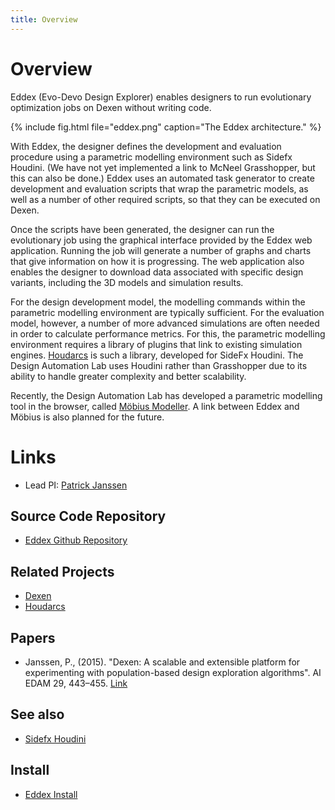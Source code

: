 ```yaml
---
title: Overview
---
```

# Overview

Eddex (Evo-Devo Design Explorer) enables designers to run evolutionary optimization jobs on Dexen without writing code.

{% include fig.html file="eddex.png" caption="The Eddex architecture." %}

With Eddex, the designer defines the development and evaluation procedure using a parametric modelling environment such as Sidefx Houdini. (We have not yet implemented a link to McNeel Grasshopper, but this can also be done.) Eddex uses an automated task generator to create development and evaluation scripts that wrap the parametric models, as well as a number of other required scripts, so that they can be executed on Dexen.

Once the scripts have been generated, the designer can run the evolutionary job using the graphical interface provided by the Eddex web application. Running the job will generate a number of graphs and charts that give information on how it is progressing. The web application also enables the designer to download data associated with specific design variants, including the 3D models and simulation results.

For the design development model, the modelling commands within the parametric modelling environment are typically sufficient. For the evaluation model, however, a number of more advanced simulations are often needed in order to calculate performance metrics. For this, the parametric modelling environment requires a library of plugins that link to existing simulation engines. [Houdarcs](/software/houdarcs) is such a library, developed for SideFx Houdini. The Design Automation Lab uses Houdini rather than Grasshopper due to its ability to handle greater complexity and better scalability. 

Recently, the Design Automation Lab has developed a parametric modelling tool in the browser, called [Möbius Modeller](/software/mobius). A link between Eddex and Möbius is also planned for the future. 

# Links

- Lead PI: [Patrick Janssen](http://patrick.janssen.name)

## Source Code Repository

- [Eddex Github Repository](https://github.com/phtj/eddex)

## Related Projects

- [Dexen](http://design-automation.net/dexen)
- [Houdarcs](http://design-automation.net/houdarcs)

## Papers

- Janssen, P., (2015). "Dexen: A scalable and extensible platform for experimenting with population-based design exploration algorithms". AI EDAM 29, 443–455. [Link](https://www.cambridge.org/core/journals/ai-edam/article/dexen-a-scalable-and-extensible-platform-for-experimenting-with-population-based-design-exploration-algorithms/B7AD943B220CB73A2C2538996B0280C0)

## See also

- [Sidefx Houdini](http://sidefx.com/)

## Install


- [Eddex Install](eddex_install.html)
